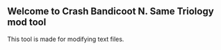 ## Welcome to Crash Bandicoot N. Same Triology mod tool
This tool is made for modifying text files.
